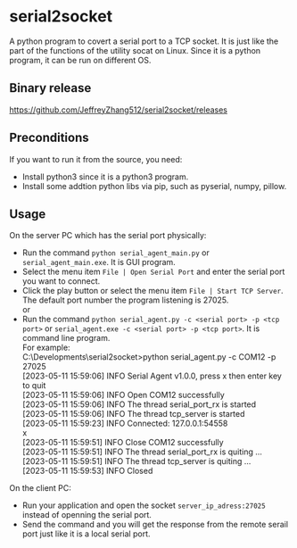 # serial2socket
A python program to covert a serial port to a TCP socket. It is just like the part of the functions of the utility socat on Linux. Since it is a python program, it can be run on different OS. 

## Binary release
https://github.com/JeffreyZhang512/serial2socket/releases

## Preconditions
If you want to run it from the source, you need:
- Install python3 since it is a python3 program.
- Install some addtion python libs via pip, such as pyserial, numpy, pillow.

## Usage
On the server PC which has the serial port physically:
- Run the command `python serial_agent_main.py` or `serial_agent_main.exe`. It is GUI program.
- Select the menu item `File | Open Serial Port` and enter the serial port you want to connect.
- Click the play button or select the menu item `File | Start TCP Server`. The default port number the program listening is 27025.  
or  
- Run the command `python serial_agent.py -c <serial port> -p <tcp port>` or `serial_agent.exe -c <serial port> -p <tcp port>`. It is command line program.  
  For example:  
  C:\Developments\serial2socket>python serial_agent.py -c COM12 -p 27025  
  [2023-05-11 15:59:06] INFO    Serial Agent v1.0.0, press x then enter key to quit  
  [2023-05-11 15:59:06] INFO    Open COM12 successfully  
  [2023-05-11 15:59:06] INFO    The thread serial_port_rx is started  
  [2023-05-11 15:59:06] INFO    The thread tcp_server is started  
  [2023-05-11 15:59:23] INFO    Connected: 127.0.0.1:54558  
  x  
  [2023-05-11 15:59:51] INFO    Close COM12 successfully  
  [2023-05-11 15:59:51] INFO    The thread serial_port_rx is quiting ...  
  [2023-05-11 15:59:51] INFO    The thread tcp_server is quiting ...  
  [2023-05-11 15:59:53] INFO    Closed  

On the client PC:
- Run your application and open the socket `server_ip_adress:27025` instead of openning the serial port.
- Send the command and you will get the response from the remote serail port just like it is a local serial port. 
